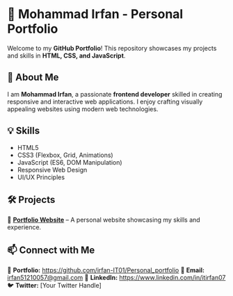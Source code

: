 # 🌟 Mohammad Irfan - Personal Portfolio  

Welcome to my **GitHub Portfolio**! This repository showcases my projects and skills in **HTML, CSS, and JavaScript**.  

## 🚀 About Me  
I am **Mohammad Irfan**, a passionate **frontend developer** skilled in creating responsive and interactive web applications. I enjoy crafting visually appealing websites using modern web technologies.  

## 💡 Skills  
- HTML5  
- CSS3 (Flexbox, Grid, Animations)  
- JavaScript (ES6, DOM Manipulation)  
- Responsive Web Design  
- UI/UX Principles  

## 🛠️ Projects  
🔹 **[Portfolio Website](#)** – A personal website showcasing my skills and experience.  
 

## 📫 Connect with Me  
🔗 **Portfolio:** https://github.com/irfan-IT01/Personal_portfolio
📧 **Email:** irfan51210057@gmail.com
💼 **LinkedIn:** https://www.linkedin.com/in/itirfan07
🐦 **Twitter:** [Your Twitter Handle]  
  

